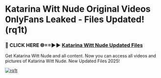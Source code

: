 # Katarina Witt Nude Original Videos 0nlyFans Leaked - Files Updated! (rq1t)

<h3>🔴 CLICK HERE 🌐==►► <a href="https://tinyurl.com/5h6xmrr3" rel="nofollow">Katarina Witt Nude Updated Files</a></h3>

Get Katarina Witt Nude and all content. Now you can access all videos and pictures of Katarina Witt Nude. New Updated Files 2025!

[![rq1t](https://i.imgur.com/KVD873Z.gif)](https://tinyurl.com/5h6xmrr3)
